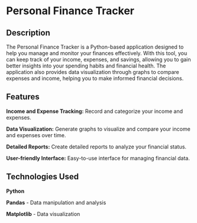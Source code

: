 # **Personal Finance Tracker**

## **Description**

The Personal Finance Tracker is a Python-based application designed to help you manage and monitor your finances effectively. With this tool, you can keep track of your income, expenses, and savings, allowing you to gain better insights into your spending habits and financial health. The application also provides data visualization through graphs to compare expenses and income, helping you to make informed financial decisions.

## **Features**

**Income and Expense Tracking:** Record and categorize your income and expenses.

**Data Visualization:** Generate graphs to visualize and compare your income and expenses over time.

**Detailed Reports:** Create detailed reports to analyze your financial status.

**User-friendly Interface:** Easy-to-use interface for managing financial data.

## **Technologies Used**
**Python**

**Pandas** - Data manipulation and analysis

**Matplotlib** - Data visualization
